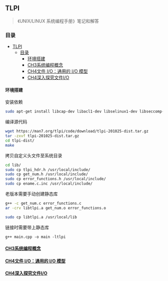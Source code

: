 ## TLPI
> 《UNIX/LINUX 系统编程手册》笔记和解答

### 目录
- [TLPI](#tlpi)
  - [目录](#目录)
    - [环境搭建](#环境搭建)
    - [CH3系统编程概念](#ch3系统编程概念)
    - [CH4文件 I/O：通用的 I/O 模型](#ch4文件-io通用的-io-模型)
    - [CH4深入探究文件I/O](#ch4深入探究文件io)


#### 环境搭建
安装依赖
```sh
sudo apt-get install libcap-dev libacl1-dev libselinux1-dev libseccomp-dev
```

编译源代码
```sh
wget https://man7.org/tlpi/code/download/tlpi-201025-dist.tar.gz
tar -zxvf tlpi-201025-dist.tar.gz
cd tlpi-dist/
make
```

拷贝自定义头文件至系统目录
```sh
cd lib/
sudo cp tlpi_hdr.h /usr/local/include/
sudo cp get_num.h /usr/local/include/
sudo cp error_functions.h /usr/local/include/
sudo cp ename.c.inc /usr/local/include/
```

老版本需要手动创建静态库
```sh
g++ -c get_num.c error_functions.c
ar -crv libtlpi.a get_num.o error_functions.o

sudo cp libtlpi.a /usr/local/lib
```

链接时需要带上静态库
```
g++ main.cpp -o main -ltlpi
```

#### [CH3系统编程概念](./exercises/ch3/README.md)
#### [CH4文件 I/O：通用的 I/O 模型](./exercises/ch4/)
#### [CH4深入探究文件I/O](./exercises/ch5/README.md)